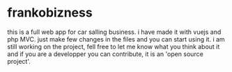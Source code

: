 # frankobizness
this is a full web app for car salling business. i have made it with vuejs and php MVC. just make few changes in the files and you can start using it. i am still working on the project, fell free to let me know what you think about it and if you are a developper you can contribute, it is an 'open source project'.